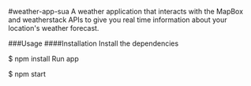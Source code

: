 #weather-app-sua
A weather application that interacts with the MapBox and weatherstack APIs to give you real time information about your location's weather forecast.

###Usage
####Installation
Install the dependencies

$ npm install
Run app

$ npm start